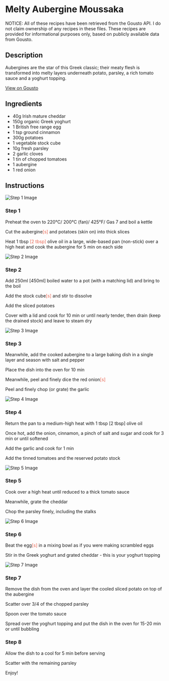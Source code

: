 # Melty Aubergine Moussaka

NOTICE: All of these recipes have been retrieved from the Gousto API. I do not claim ownership of any recipes in these files. These recipes are provided for informational purposes only, based on publicly available data from Gousto.

## Description

Aubergines are the star of this Greek classic; their meaty flesh is transformed into melty layers underneath potato, parsley, a rich tomato sauce and a yoghurt topping.

[View on Gousto](https://www.gousto.co.uk/recipes/cookbook/melty-aubergine-moussaka)

## Ingredients

- 40g Irish mature cheddar
- 150g organic Greek yoghurt
- 1 British free range egg
- 1 tsp ground cinnamon
- 300g potatoes
- 1 vegetable stock cube 
- 10g fresh parsley
- 2 garlic cloves
- 1 tin of chopped tomatoes
- 1 aubergine 
- 1 red onion

## Instructions

![Step 1 Image](https://production-media.gousto.co.uk/cms/recipe-step-image/356.step-1-x200.jpg)

### Step 1

Preheat the oven to 220&deg;C/ 200&deg;C (fan)/ 425&deg;F/ Gas 7 and boil a kettle


Cut the aubergine<span style="color: #e86754;">[s]</span>&nbsp;and potatoes (skin on) into thick slices


Heat 1 tbsp <span style="color: #e86754;">[2 tbsp]&nbsp;</span>olive oil in a large, wide-based pan (non-stick) over a high heat and cook the aubergine for 5 min on each side

![Step 2 Image](https://production-media.gousto.co.uk/cms/recipe-step-image/356.step-2-x200.jpg)

### Step 2

Add&nbsp;250ml <span class="text-danger">[450ml]</span>&nbsp;boiled water to a pot (with a matching lid) and bring to the boil


Add the stock cube<span style="color: #e86754;">[s]</span>&nbsp;and stir to dissolve


Add the sliced potatoes


Cover with a lid and cook&nbsp;for 10 min or until nearly tender, then drain (keep the drained stock) and leave to&nbsp;steam dry

![Step 3 Image](https://production-media.gousto.co.uk/cms/recipe-step-image/356.step-3-x200.jpg)

### Step 3

Meanwhile, add the cooked aubergine to a large baking dish in a single layer and season with salt and pepper


Place&nbsp;the dish into the oven for 10 min


Meanwhile, peel and finely dice the red onion<span style="color: #e86754;">[s]</span>


Peel and finely chop (or grate) the garlic

![Step 4 Image](https://production-media.gousto.co.uk/cms/recipe-step-image/356.step-4-x200.jpg)

### Step 4

Return the pan to a medium-high heat with 1 tbsp<span class="text-danger">&nbsp;[2 tbsp]</span>&nbsp;olive oil


Once hot, add the onion, cinnamon, a pinch of salt and sugar and cook for 3 min or until softened


Add the garlic and cook for 1 min


Add the tinned tomatoes and the reserved potato stock

![Step 5 Image](https://production-media.gousto.co.uk/cms/recipe-step-image/356.step-5-x200.jpg)

### Step 5

Cook over a high heat until reduced to a thick tomato sauce&nbsp;


Meanwhile, grate the cheddar


Chop the parsley finely, including the stalks

![Step 6 Image](https://production-media.gousto.co.uk/cms/recipe-step-image/356.step-6-x200.jpg)

### Step 6

Beat the egg<span style="color: #e86754;">[s]</span>&nbsp;in a mixing bowl as if you were making scrambled eggs


Stir in the Greek yoghurt and grated cheddar - this is your yoghurt topping

![Step 7 Image](https://production-media.gousto.co.uk/cms/recipe-step-image/356.step-7-x200.jpg)

### Step 7

Remove the dish from the oven and layer the cooled sliced potato on top of the aubergine


Scatter over 3/4 of the chopped parsley


Spoon&nbsp;over the tomato sauce


Spread over the yoghurt topping and put the dish in the oven for 15-20 min or until bubbling

### Step 8

Allow the dish to a cool for 5 min before serving&nbsp;


Scatter with the remaining parsley


Enjoy!

